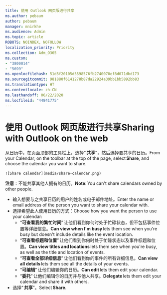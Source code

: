```yaml
---
title: 使用 Outlook 网页版进行共享
ms.author: pebaum
author: pebaum
manager: mnirkhe
ms.audience: Admin
ms.topic: article
ROBOTS: NOINDEX, NOFOLLOW
localization_priority: Priority
ms.collection: Adm_O365
ms.custom:
- "3800014"
- "5699"
ms.openlocfilehash: 51d5f20105d5598576fb2740070ef8d071dbd173
ms.sourcegitcommit: 981880f6141278b87da22924a39bb1bb5892bb83
ms.translationtype: HT
ms.contentlocale: zh-CN
ms.lasthandoff: 06/22/2020
ms.locfileid: "44841775"
---
```

# <a name="sharing-with-outlook-on-the-web"></a><span data-ttu-id="a528d-102">使用 Outlook 网页版进行共享</span><span class="sxs-lookup"><span data-stu-id="a528d-102">Sharing with Outlook on the web</span></span>

<span data-ttu-id="a528d-103">从日历中，在页面顶部的工具栏上，选择“ **共享**”，然后选择要共享的日历。</span><span class="sxs-lookup"><span data-stu-id="a528d-103">From your Calendar, on the toolbar at the top of the page, select **Share**, and choose the calendar you want to share.</span></span>

    ![Share calendar](media/share-calendar.png)

<span data-ttu-id="a528d-104">**注意**：不能共享其他人拥有的日历。</span><span class="sxs-lookup"><span data-stu-id="a528d-104">**Note**: You can't share calendars owned by other people.</span></span>

- <span data-ttu-id="a528d-105">输入想要与之共享日历的用户的姓名或电子邮件地址。</span><span class="sxs-lookup"><span data-stu-id="a528d-105">Enter the name or email address of the person you want to share your calendar with.</span></span>
- <span data-ttu-id="a528d-106">选择希望此人使用日历的方式：</span><span class="sxs-lookup"><span data-stu-id="a528d-106">Choose how you want the person to use your calendar:</span></span>
    - <span data-ttu-id="a528d-107">“**可查看我的繁忙时间**” 让他们看到你何时处于忙碌状态，但不包括事件位置等详细信息。</span><span class="sxs-lookup"><span data-stu-id="a528d-107">**Can view when I'm busy** lets them see when you're busy but doesn't include details like the event location.</span></span>
    - <span data-ttu-id="a528d-108">“**可查看标题和位置**” 让他们看到你何时处于忙碌状态以及事件标题和位置。</span><span class="sxs-lookup"><span data-stu-id="a528d-108">**Can view titles and locations** lets them see when you're busy, as well as the title and location of events.</span></span>
    - <span data-ttu-id="a528d-109">“**可查看全部详细信息**” 让他们看到你的事件的所有详细信息。</span><span class="sxs-lookup"><span data-stu-id="a528d-109">**Can view all details** lets them see all the details of your events.</span></span>
    - <span data-ttu-id="a528d-110">“**可编辑**” 让他们编辑你的日历。</span><span class="sxs-lookup"><span data-stu-id="a528d-110">**Can edit** lets them edit your calendar.</span></span>
    - <span data-ttu-id="a528d-111">“**委托**” 让他们编辑你的日历并与他人共享。</span><span class="sxs-lookup"><span data-stu-id="a528d-111">**Delegate** lets them edit your calendar and share it with others.</span></span>
- <span data-ttu-id="a528d-112">选择“ **共享**”。</span><span class="sxs-lookup"><span data-stu-id="a528d-112">Select **Share**.</span></span>
